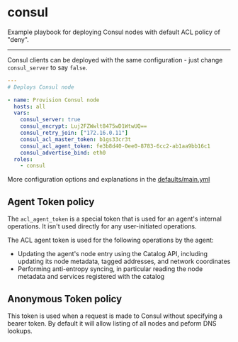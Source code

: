 # consul

Example playbook for deploying Consul nodes with default ACL policy of "deny".

---

Consul clients can be deployed with the same configuration - just change `consul_server` to say `false`.

```yml
---
# Deploys Consul node

- name: Provision Consul node
  hosts: all
  vars:
    consul_server: true
    consul_encrypt: Luj2FZWwlt8475wD1WtwUQ==
    consul_retry_join: ["172.16.0.11"]
    consul_acl_master_token: b1gs33cr3t
    consul_acl_agent_token: fe3b8d40-0ee0-8783-6cc2-ab1aa9bb16c1
    consul_advertise_bind: eth0
  roles:
    - consul
```

More configuration options and explanations in the [defaults/main.yml](/consul/defaults/main.yml)

## Agent Token policy

The `acl_agent_token` is a special token that is used for an agent's internal operations. It isn't used directly for any user-initiated operations.

The ACL agent token is used for the following operations by the agent:

- Updating the agent's node entry using the Catalog API, including updating its node metadata, tagged addresses, and network coordinates
- Performing anti-entropy syncing, in particular reading the node metadata and services registered with the catalog

## Anonymous Token policy

This token is used when a request is made to Consul without specifying a bearer token. By default it will allow listing of all nodes and peform DNS lookups.
